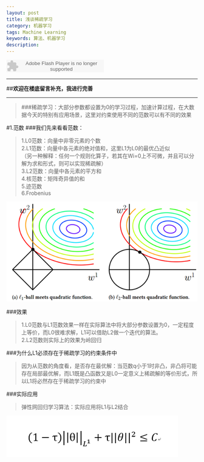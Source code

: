 ```yaml
---
layout: post
title: 浅谈稀疏学习
category: 机器学习
tags: Machine Learning
keywords: 算法、机器学习
description: 
---
```


<embed src="http://www.xiami.com/widget/0_2112850/singlePlayer.swf" type="application/x-shockwave-flash" width="257" height="33" wmode="transparent"></embed>

---

##**欢迎在楼底留言补充，我进行完善**

---
>###稀疏学习：大部分参数都设置为0的学习过程，加速计算过程，在大数据今天的特别有应用场景，这里对约束使用不同的范数可以有不同的效果

#1.范数
###我们先来看看范数：
>1.L0范数：向量中非零元素的个数  
2.L1范数：向量中各元素的绝对值和，这里L1为L0的最优凸近似  
（另一种解释：任何一个规则化算子，若其在Wi=0上不可微，并且可以分解为求和形式，则可以实现稀疏解）  
3.L2范数：向量中各元素的平方和  
4.核范数：矩阵奇异值的和  
5.迹范数  
6.Frobenius    
  
![2](/public/img/posts/机器学习/浅谈稀疏学习/2.png)

###效果
>1.L0范数与L1范数效果一样在实际算法中将大部分参数设置为0，一定程度上等价，而L0很难求解，L1可以借助L2做一个迭代的算法。  
2.L2范数则实际上的效果为岭回归

###为什么L1必须存在于稀疏学习的约束条件中
>因为从范数的角度看，是否存在最优解：当范数q小于1时非凸，非凸将可能存在局部最优解，而L1既是凸函数又是L0一定意义上稀疏解的等价形式，所以L1将必然存在于稀疏学习的约束中

###实际应用
>弹性网回归学习算法：实际应用将L1与L2结合

![1](/public/img/posts/机器学习/浅谈稀疏学习/1.PNG)